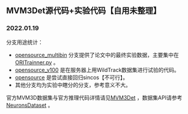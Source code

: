 ## MVM3Det源代码+实验代码【自用未整理】

### 2022.01.19
分支用途统计：
* [opensource_multibin](https://github.com/ZichengDuan/mvRPN-det/tree/opensource_multibin) 分支提供了论文中的最终实验数据，主要集中在[ORITrainner.py](https://github.com/ZichengDuan/mvRPN-det/blob/opensource_multibin/detectors/ORITrainer.py) 。
* [opensource_v100](https://github.com/ZichengDuan/mvRPN-det/tree/opensource_v100) 是在服务器上用WildTrack数据集进行试验的代码。
* [opensource](https://github.com/ZichengDuan/mvRPN-det/tree/opensource) 是尝试直接回归sincos【不可行】。
* 其他分支均为实验中瞎分的分支，参考意义不大。


官方MVM3D数据集与官方推理代码详情请见[MVM3Det](https://github.com/DRL-CASIA/MVM3D) ，数据集API请参考[NeuronsDataset](https://github.com/DRL-CASIA/NeuronsDataset) 。


